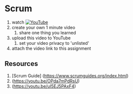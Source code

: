 # Scrum

1. watch [![YouTube](https://i.ytimg.com/vi/9TycLR0TqFA/default.jpg)](https://www.youtube.com/watch?v=9TycLR0TqFA)
2. create your own 1 minute video 
	1. share one thing you learned
3. upload this video to YouTube
	1. set your video privacy to 'unlisted'
4. attach the video link to this assignment

## Resources
1. [Scrum Guide] (https://www.scrumguides.org/index.html)
1. (https://youtu.be/OPda7mPdRsU)
1. (https://youtu.be/uI5EJ5PAxF4)